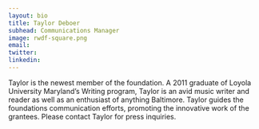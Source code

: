 ```yaml
---
layout: bio
title: Taylor Deboer
subhead: Communications Manager
image: rwdf-square.png
email:
twitter:
linkedin:
---
```


Taylor is the newest member of the foundation. A 2011 graduate of Loyola University Maryland’s Writing program, Taylor is an avid music writer and reader as well as an enthusiast of anything Baltimore. Taylor guides the foundations communication efforts, promoting the innovative work of the grantees. Please contact Taylor for press inquiries.


